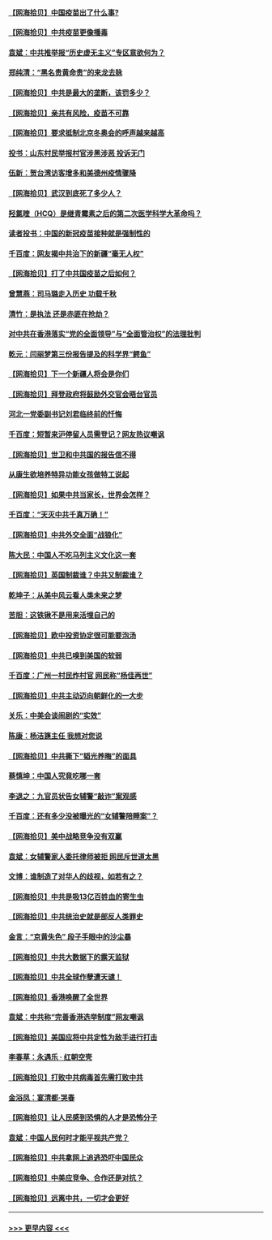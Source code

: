 #### [【网海拾贝】中国疫苗出了什么事?](../pages/nsc993/n12879124.md?t=04142351) 
#### [【网海拾贝】中共疫苗更像播毒](../pages/nsc993/n12876631.md?t=04142351) 
#### [袁斌：中共推举报“历史虚无主义”专区意欲何为？](../pages/nsc993/n12876530.md?t=04142351) 
#### [郑纯清：“黑名贵黄命贵”的来龙去脉](../pages/nsc993/n12875589.md?t=04142351) 
#### [【网海拾贝】中共是最大的垄断，该罚多少？](../pages/nsc993/n12874006.md?t=04142351) 
#### [【网海拾贝】亲共有风险，疫苗不可靠](../pages/nsc993/n12872224.md?t=04142351) 
#### [【网海拾贝】要求抵制北京冬奥会的呼声越来越高](../pages/nsc993/n12868962.md?t=04142351) 
#### [投书：山东村民举报村官涉黑涉恶 投诉无门](../pages/nsc993/n12869726.md?t=04142351) 
#### [伍新：贺台湾访客增多和美德州疫情骤降](../pages/nsc993/n12865651.md?t=04142351) 
#### [【网海拾贝】武汉到底死了多少人？](../pages/nsc993/n12863707.md?t=04142351) 
#### [羟氯喹（HCQ）是继青霉素之后的第二次医学科学大革命吗？](../pages/nsc993/n12638564.md?t=04142351) 
#### [读者投书：中国的新冠疫苗接种就是强制性的](../pages/nsc993/n12859932.md?t=04142351) 
#### [千百度：网友揭中共治下的新疆“毫无人权”](../pages/nsc993/n12858385.md?t=04142351) 
#### [【网海拾贝】打了中共国疫苗之后如何？](../pages/nsc993/n12857866.md?t=04142351) 
#### [曾慧燕：司马璐走入历史 功载千秋](../pages/nsc993/n12856996.md?t=04142351) 
#### [清竹：是执法 还是赤匪在抢劫？](../pages/nsc993/n12856952.md?t=04142351) 
#### [对中共在香港落实“党的全面领导”与“全面管治权”的法理批判](../pages/nsc993/n12856929.md?t=04142351) 
#### [乾元：闫丽梦第三份报告提及的科学界“鳄鱼”](../pages/nsc993/n12855985.md?t=04142351) 
#### [【网海拾贝】下一个新疆人将会是你们](../pages/nsc993/n12855864.md?t=04142351) 
#### [【网海拾贝】拜登政府将鼓励外交官会晤台官员](../pages/nsc993/n12853615.md?t=04142351) 
#### [河北一党委副书记刘君临终前的忏悔](../pages/nsc993/n12849420.md?t=04142351) 
#### [千百度：短暂来沪停留人员需登记？网友热议嘲讽](../pages/nsc993/n12853497.md?t=04142351) 
#### [【网海拾贝】世卫和中共国的报告信不得](../pages/nsc993/n12850902.md?t=04142351) 
#### [从康生欲培养特异功能女孩做特工说起](../pages/nsc993/n12849289.md?t=04142351) 
#### [【网海拾贝】如果中共当家长，世界会怎样？](../pages/nsc993/n12848436.md?t=04142351) 
#### [千百度：“天灭中共千真万确！”](../pages/nsc993/n12845659.md?t=04142351) 
#### [【网海拾贝】中共外交全面“战狼化”](../pages/nsc993/n12845607.md?t=04142351) 
#### [陈大民：中国人不吃马列主义文化这一套](../pages/nsc993/n12842496.md?t=04142351) 
#### [【网海拾贝】英国制裁谁？中共又制裁谁？](../pages/nsc993/n12840909.md?t=04142351) 
#### [乾坤子：从美中风云看人类未来之梦](../pages/nsc993/n12840590.md?t=04142351) 
#### [苦胆：这铁锹不是用来活埋自己的](../pages/nsc993/n12839512.md?t=04142351) 
#### [【网海拾贝】欧中投资协定很可能要泡汤](../pages/nsc993/n12835122.md?t=04142351) 
#### [【网海拾贝】中共已嗅到美国的软弱](../pages/nsc993/n12832411.md?t=04142351) 
#### [千百度：广州一村民炸村官 网民称“杨佳再世”](../pages/nsc993/n12832380.md?t=04142351) 
#### [【网海拾贝】中共主动迈向朝鲜化的一大步](../pages/nsc993/n12829887.md?t=04142351) 
#### [关乐：中美会谈闹剧的“实效”](../pages/nsc993/n12826698.md?t=04142351) 
#### [陈康：杨洁篪主任  我想对您说](../pages/nsc993/n12826609.md?t=04142351) 
#### [【网海拾贝】中共撕下“韬光养晦”的面具](../pages/nsc993/n12826459.md?t=04142351) 
#### [蔡慎坤：中国人究竟吃哪一套](../pages/nsc993/n12826010.md?t=04142351) 
#### [李退之：九官员状告女辅警“敲诈”案观感](../pages/nsc993/n12823984.md?t=04142351) 
#### [千百度：还有多少没被曝光的“女辅警陪睡案”？](../pages/nsc993/n12822136.md?t=04142351) 
#### [【网海拾贝】美中战略竞争没有双赢](../pages/nsc993/n12822105.md?t=04142351) 
#### [袁斌：女辅警家人委托律师被拒 网民斥世道太黑](../pages/nsc993/n12822004.md?t=04142351) 
#### [文博：谁制造了对华人的歧视，如若有之？](../pages/nsc993/n12821635.md?t=04142351) 
#### [【网海拾贝】中共是吸13亿百姓血的寄生虫](../pages/nsc993/n12819191.md?t=04142351) 
#### [【网海拾贝】中共统治史就是部反人类罪史](../pages/nsc993/n12816738.md?t=04142351) 
#### [金言：“京黄失色” 段子手眼中的沙尘暴](../pages/nsc993/n12815700.md?t=04142351) 
#### [【网海拾贝】中共大数据下的露天监狱](../pages/nsc993/n12811075.md?t=04142351) 
#### [【网海拾贝】中共全球作孽遭天谴！](../pages/nsc993/n12810258.md?t=04142351) 
#### [【网海拾贝】香港唤醒了全世界](../pages/nsc993/n12809100.md?t=04142351) 
#### [袁斌：中共称“完善香港选举制度”网友嘲讽](../pages/nsc993/n12808994.md?t=04142351) 
#### [【网海拾贝】美国应将中共定性为敌手进行打击](../pages/nsc993/n12806870.md?t=04142351) 
#### [李春草：永遇乐 · 红朝空壳](../pages/nsc993/n12805365.md?t=04142351) 
#### [【网海拾贝】打败中共病毒首先需打败中共](../pages/nsc993/n12803930.md?t=04142351) 
#### [金浴凤：宴清都‧哭春](../pages/nsc993/n12801601.md?t=04142351) 
#### [【网海拾贝】让人民感到恐惧的人才是恐怖分子](../pages/nsc993/n12799347.md?t=04142351) 
#### [袁斌：中国人民何时才能平视共产党？](../pages/nsc993/n12799306.md?t=04142351) 
#### [【网海拾贝】中共拿网上追逃恐吓中国民众](../pages/nsc993/n12796905.md?t=04142351) 
#### [【网海拾贝】中美应竞争、合作还是对抗？](../pages/nsc993/n12794675.md?t=04142351) 
#### [【网海拾贝】远离中共，一切才会更好](../pages/nsc993/n12793572.md?t=04142351) 

----
#### [ >>> 更早内容 <<< ](../indexes/nsc993-earlier.md)
